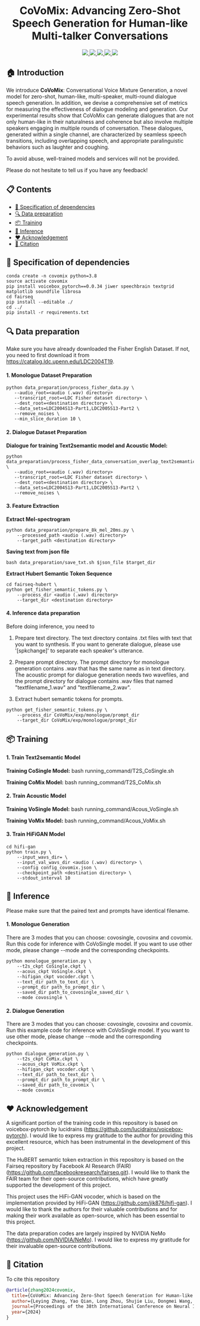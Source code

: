 <br>
<p align="center">
<h1 align="center"><strong>CoVoMix: Advancing Zero-Shot Speech Generation for Human-like Multi-talker Conversations
</strong></h1>
  </p>

<p align="center">
  <a href="https://arxiv.org/abs/2404.06690" target='_**blank**'>
    <img src="https://img.shields.io/badge/arxiv-2404.06690-blue?">
  </a> 
  <a href="https://arxiv.org/pdf/2404.06690" target='_blank'>
    <img src="https://img.shields.io/badge/Paper-📖-blue?">
  </a> 
  <a href="https://www.microsoft.com/en-us/research/project/covomix/" target='_blank'>
    <img src="https://img.shields.io/badge/Project-&#x1F680-blue">
  </a>
  <a href="https://youtu.be/OZPkBXhWT78" target='_blank'>
    <img src="https://img.shields.io/badge/Demo-&#x1f917-blue">
  </a>
  <a href="" target='_blank'>
    <img src="https://visitor-badge.laobi.icu/badge?page_id=OpenRobotLab.pointllm&left_color=gray&right_color=blue">
  </a>
</p>


## 🏠 Introduction

We introduce <b>CoVoMix</b>: Conversational Voice Mixture Generation, a novel model for zero-shot, human-like, multi-speaker, multi-round dialogue speech generation. In addition, we devise a comprehensive set of metrics for measuring the effectiveness of dialogue modeling and generation. Our experimental results show that CoVoMix can generate dialogues that are not only human-like in their naturalness and coherence but also involve multiple speakers engaging in multiple rounds of conversation. These dialogues, generated within a single channel, are characterized by seamless speech transitions, including overlapping speech, and appropriate paralinguistic behaviors such as laughter and coughing.

To avoid abuse, well-trained models and services will not be provided.

Please do not hesitate to tell us if you have any feedback!

## 📋 Contents
- [💬 Specification of dependencies](#💬-specification-of-dependencies)
- [🔍 Data preparation](#🔍-data-preparation) 
- [📦 Training](#📦-training)
- [🤖 Inference](#🤖-inference)
- [❤️ Acknowledgement](#❤️-acknowledgement)
- [🔗 Citation](#🔗-citation)

## 💬 Specification of dependencies

```
conda create -n covomix python=3.8
source activate covomix
pip install voicebox_pytorch==0.0.34 jiwer speechbrain textgrid matplotlib soundfile librosa
cd fairseq 
pip install --editable ./
cd ../
pip install -r requirements.txt
```


## 🔍 Data preparation

Make sure you have already downloaded the Fisher English Dataset. If not, you need to first download it from https://catalog.ldc.upenn.edu/LDC2004T19. 

#### 1. Monologue Dataset Preparation
```
python data_preparation/process_fisher_data.py \
   --audio_root=<audio (.wav) directory>
   --transcript_root=<LDC Fisher dataset directory> \
   --dest_root=<destination directory> \
   --data_sets=LDC2004S13-Part1,LDC2005S13-Part2 \
   --remove_noises \
   --min_slice_duration 10 \
```

#### 2. Dialogue Dataset Preparation

**Dialogue for training Text2semantic model and Acoustic Model:**   
```
python data_preparation/process_fisher_data_conversation_overlap_text2semantic.py \
   --audio_root=<audio (.wav) directory>
   --transcript_root=<LDC Fisher dataset directory> \
   --dest_root=<destination directory> \
   --data_sets=LDC2004S13-Part1,LDC2005S13-Part2 \
   --remove_noises \
```


#### 3. Feature Extraction

**Extract Mel-spectrogram**
```
python data_preparation/prepare_8k_mel_20ms.py \
    --processed_path <audio (.wav) directory>
    --target_path <destination directory> 
```

**Saving text from json file**
```
bash data_preparation/save_txt.sh $json_file $target_dir
```

**Extract Hubert Semantic Token Sequence**
```
cd fairseq-hubert \
python get_fisher_semantic_tokens.py \
    --process_dir <audio (.wav) directory>
    --target_dir <destination directory>
```


#### 4. Inference data preparation

Before doing inference, you need to 

1. Prepare text directory. The text directory contains .txt files with text that you want to synthesis. If you want to generate dialogue, please use '[spkchange]' to separate each speaker's utterance. 

2. Prepare prompt directory. The prompt directory for monologue generation contains .wav that has the same name as in text directory. The acoustic prompt for dialogue generation needs two  wavefiles, and the prompt directory for dialogue contains .wav files that named "textfilename_1.wav" and "textfilename_2.wav". 

3. Extract hubert semantic tokens for prompts. 
```
python get_fisher_semantic_tokens.py \
    --process_dir CoVoMix/exp/monologue/prompt_dir  
    --target_dir CoVoMix/exp/monologue/prompt_dir 
```
## 📦 Training 


#### 1. Train Text2semantic Model
**Training CoSingle Model:** bash running_command/T2S_CoSingle.sh

**Training CoMix Model:** bash running_command/T2S_CoMix.sh


#### 2. Train Acoustic Model

**Training VoSingle Model:** bash running_command/Acous_VoSingle.sh

**Training VoMix Model:** bash running_command/Acous_VoMix.sh

#### 3. Train HiFiGAN Model

```
cd hifi-gan
python train.py \
    --input_wavs_dir= \
    --input_val_wavs_dir <audio (.wav) directory> \
    --config config_covomix.json \
    --checkpoint_path <destination directory> \
    --stdout_interval 10
```


## 🤖 Inference 
Please make sure that the paired text and prompts have identical filename. 


#### 1. Monologue Generation

There are 3 modes that you can choose: covosingle, covosinx and covomix. Run this code for inference with CoVoSingle model. If you want to use other mode, please change --mode and the corresponding checkpoints. 

```
python monologue_generation.py \
    --t2s_ckpt CoSingle.ckpt \
    --acous_ckpt VoSingle.ckpt \
    --hifigan_ckpt vocoder.ckpt \
    --text_dir path_to_text_dir \
    --prompt_dir path_to_prompt_dir \
    --saved_dir path_to_covosingle_saved_dir \
    --mode covosingle \
```


#### 2. Dialogue Generation 

There are 3 modes that you can choose: covosingle, covosinx and covomix. Run this example code for inference with CoVoSingle model. If you want to use other mode, please change --mode and the corresponding checkpoints. 

```
python dialogue_generation.py \
    --t2s_ckpt CoMix.ckpt \
    --acous_ckpt VoMix.ckpt \
    --hifigan_ckpt vocoder.ckpt \
    --text_dir path_to_text_dir \
    --prompt_dir path_to_prompt_dir \
    --saved_dir path_to_covomix \
    --mode covomix
```

## ❤️ Acknowledgement

A significant portion of the training code in this repository is based on voicebox-pytorch by lucidrains (https://github.com/lucidrains/voicebox-pytorch). I would like to express my gratitude to the author for providing this excellent resource, which has been instrumental in the development of this project.


The HuBERT semantic token extraction in this repository is based on the Fairseq repository by Facebook AI Research (FAIR) (https://github.com/facebookresearch/fairseq.git). I would like to thank the FAIR team for their open-source contributions, which have greatly supported the development of this project.


This project uses the HiFi-GAN vocoder, which is based on the implementation provided by HiFi-GAN (https://github.com/jik876/hifi-gan). I would like to thank the authors for their valuable contributions and for making their work available as open-source, which has been essential to this project.

The data preparation codes are largely inspired by NVIDIA NeMo (https://github.com/NVIDIA/NeMo). I would like to express my gratitude for their invaluable open-source contributions.

## 🔗 Citation

To cite this repository

```bibtex
@article{zhang2024covomix,
  title={CoVoMix: Advancing Zero-Shot Speech Generation for Human-like Multi-talker Conversations},
  author={Leying Zhang, Yao Qian, Long Zhou, Shujie Liu, Dongmei Wang, Xiaofei Wang, Midia Yousefi, Yanmin Qian, Jinyu Li, Lei He, Sheng Zhao, Michael Zeng},
  journal={Proceedings of the 38th International Conference on Neural Information Processing Systems (NeurIPS 2024)},
  year={2024}
}
```
